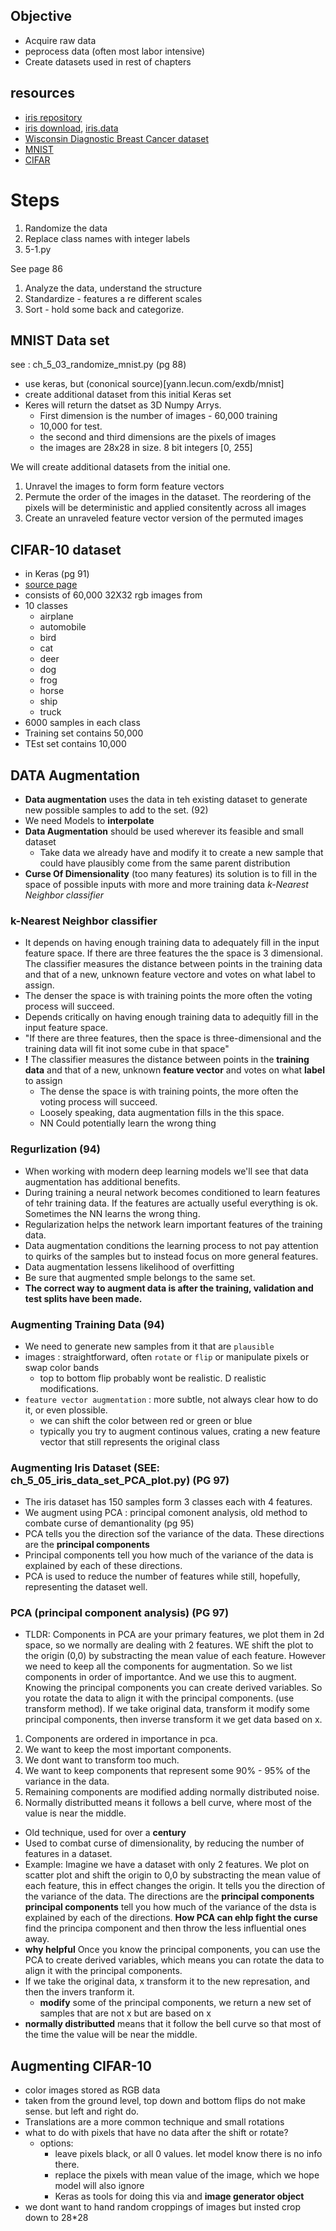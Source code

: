 ## Objective
- Acquire raw data
- peprocess data (often most labor intensive)
- Create datasets used in rest of chapters

## resources
- [iris repository](https://archive.ics.uci.edu/ml/index.php)
- [iris download](https://archive.ics.uci.edu/ml/datasets/iris), [iris.data](https://archive.ics.uci.edu/ml/machine-learning-databases/iris/iris.data)
- [Wisconsin Diagnostic Breast Cancer dataset](https://archive.ics.uci.edu/ml/machine-learning-databases/breast-cancer-wisconsin/wdbc.data)
- [MNIST](yann.lecun.com/exdb/mnist)
- [CIFAR](https://www.cs.toronto.edu/%7Ekriz/cifar.html)

# Steps
1. Randomize the data
2. Replace class names with integer labels
3. 5-1.py

See page 86
1. Analyze the data, understand the structure
2. Standardize - features a re different scales 
3. Sort - hold some back and categorize.

## MNIST Data set
see : ch_5_03_randomize_mnist.py (pg 88)
- use keras, but (cononical source)[yann.lecun.com/exdb/mnist]
- create additional dataset from this initial Keras set
- Keres will return the datset as 3D Numpy Arrys.
  - First dimension is the number of images - 60,000 training
  - 10,000 for test.
  - the second and third dimensions are the pixels of images
  - the images are 28x28 in size. 8 bit integers [0, 255]

We will create additional datasets from the initial one.
  1. Unravel the images to form form feature vectors
  2. Permute the order of the images in the dataset. The reordering of the pixels will be deterministic and applied consitently across all images
  3. Create an unraveled feature vector version of the permuted images

## CIFAR-10 dataset
 - in Keras (pg 91)
 - [source page](https://www.cs.toronto.edu/%7Ekriz/cifar.html)
 - consists of 60,000 32X32 rgb images from
  - 10 classes
    - airplane
    - automobile
    - bird
    - cat
    - deer
    - dog 
    - frog
    - horse
    - ship
    - truck
  - 6000 samples in each class
  - Training set contains 50,000
  - TEst set contains 10,000

## DATA Augmentation
- **Data augmentation** uses the data in teh existing dataset to generate new possible samples to add to the set. (92)
- We need Models to **interpolate** 
- **Data Augmentation** should be used wherever its feasible and small dataset
  - Take data we already have and modify it to create a new sample that could have plausibly come from the same parent distribution
- **Curse Of Dimensionality** (too many features) its solution is to fill in the space of possible inputs with more and more training data *k-Nearest Neighbor classifier*

### k-Nearest Neighbor classifier
  - It depends  on having enough training data to adequately fill in the input feature space. If there are three features the the space is 3 dimensional. The classifier measures the distance between points in the training data and that of a new, unknown feature vectore and votes on what label to assign.
  - The denser the space is with training points the more often the voting process will succeed.
  - Depends critically on having enough training data to adequitly fill in the input feature space.
  - "If there are three features, then the space is three-dimensional and the training data will fit inot some cube in that space"
  - **!** The classifier measures the distance between points in the **training data** and that of a new, unknown **feature vector** and votes on what **label** to assign
    - The dense the space is with training points, the more often the voting process will succeed.
    - Loosely speaking, data augmentation fills in the this space.
    - NN Could potentially learn the wrong thing

### Regurlization (94)
- When working with modern deep learning models we'll see that data augmentation has additional benefits.
- During training a neural network becomes conditioned to learn features of tehr training data. If the features are actually useful everything is ok. Sometimes the NN learns the wrong thing.
- Regularization helps the network learn important features of the training data.
- Data augmentation conditions the learning process to not pay attention to quirks of the samples but to instead focus on more general features.
- Data augmentation lessens likelihood of overfitting
- Be sure that augmented smple belongs to the same set.
- **The correct way to augment data is after the training, validation and test splits have been made.**

### Augmenting Training Data (94)
 - We need to generate new samples from it that are `plausible`
  - images : straightforward, often `rotate` or `flip` or manipulate pixels or swap color bands
    - top to bottom flip probably wont be realistic. D realistic modifications.
  - `feature vector augmentation` : more subtle, not always clear how to do it, or even plossible.
     - we can shift the color between red or green or blue
     - typically you try to augment continous values, crating a new feature vector that still represents the original class


### Augmenting Iris Dataset (SEE: ch_5_05_iris_data_set_PCA_plot.py) (PG 97)
- The iris dataset has 150 samples form 3 classes each with 4 features.
- We augment using PCA : principal comonent analysis, old method to combate curse of demantionality (pg 95)
- PCA tells you the direction sof the variance of the data. These directions are the **principal components**
- Principal components tell you how much of the variance of the data is explained by each of these directions.
- PCA is used to reduce the number of features while still, hopefully, representing the dataset well.

### PCA (principal component analysis) (PG 97)
- TLDR: Components in PCA are your primary features, we plot them in 2d space, so we normally are dealing with 2 features. WE shift the plot to the origin (0,0) by substracting the mean value of each feature. However we need to keep all the components for augmentation. So we list components in order of importantce. And we use this to augment. Knowing the principal components you can create derived variables. So you rotate the data to align it with the principal components. (use transform method). If we take original data, transform it modify some principal components, then inverse transform it we get data based on x.

1. Components are ordered in importance in pca.
2. We want to keep the most important components.
3. We dont want to transform too much.
4. We want to keep components that represent some 90% - 95% of the variance in the data.
5. Remaining components are modified adding normally distributed noise.
6. Normally distributted means it follows a bell curve, where most of the value is near the middle.

  - Old technique, used for over a **century**
  - Used to combat curse of dimensionality, by reducing the number of features in a dataset.
  - Example:
    Imagine we have a dataset with only 2 features. We plot on scatter plot and shift the origin to 0,0 by substracting the mean value of each feature, this in effect changes the origin. It tells you the direction of the variance of the data. The directions are the **principal components**
    **principal components** tell you how much of the variance of the dsta is explained by each of the directions.
    **How PCA can ehlp fight the curse** find the principa component and then throw the less influential ones away.
  - **why helpful** Once you know the principal components, you can use the PCA to create derived variables, which means you can rotate the data to align it with the principal components.
  - If we take the original data, x transform it to the new represation, and then the invers tranform it.
    - **modify** some of the principal components, we return a new set of samples that are not x but are based on x
  - **normally distributted** means that it follow the bell curve so that most of the time the value will be near the middle.

## Augmenting CIFAR-10
  - color images stored as RGB data
  - taken from the ground level, top down and bottom flips do not make sense. but left and right do.
  - Translations are a more common technique and small rotations
  - what to do with pixels that have no data after the shift or rotate?
    - options:
      - leave pixels black, or all 0 values. let model know there is no info there.
      - replace the pixels with mean value of the image, which we hope model will also ignore
      - Keras as tools for doing this via and **image generator object**
  - we dont want to hand random croppings of images but insted crop down to 28*28